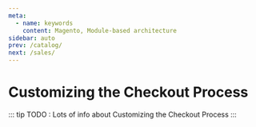 ```yaml
---
meta:
  - name: keywords
    content: Magento, Module-based architecture
sidebar: auto
prev: /catalog/
next: /sales/
---
```

# Customizing the Checkout Process

::: tip
TODO : Lots of info about Customizing the Checkout Process
:::